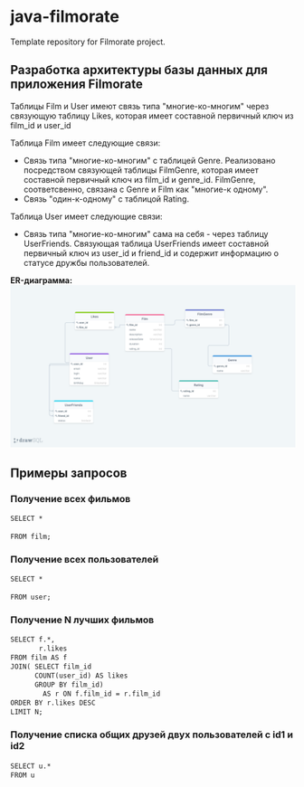 # java-filmorate
Template repository for Filmorate project.

## Разработка архитектуры базы данных для приложения Filmorate

Таблицы Film и User имеют связь типа "многие-ко-многим" через связующую таблицу Likes, которая имеет составной первичный ключ из film_id и user_id

Таблица Film имеет следующие связи: 
- Связь типа "многие-ко-многим" с таблицей Genre. Реализовано посредством связующей таблицы FilmGenre, которая имеет составной первичный ключ из film_id и genre_id.
FilmGenre, соответсвенно, связана с Genre и Film как "многие-к одному".
- Связь "один-к-одному" с таблицой Rating. 

Таблица User имеет следующие связи:
- Связь типа "многие-ко-многим" сама на себя - через таблицу UserFriends. Связующая таблица UserFriends имеет составной первичный ключ из user_id и friend_id и содержит информацию о статусе дружбы пользователей.

**ЕR-диаграмма:**
![ER-диаграмма](https://github.com/RomanZbruev/java-filmorate/blob/main/drawSQL-export-2022-07-24_13_08.png)



## Примеры запросов 

### Получение всех фильмов
```
SELECT *

FROM film;
```

### Получение всех пользователей 

```
SELECT *

FROM user;
```


### Получение N лучших фильмов
```
SELECT f.*,
       r.likes
FROM film AS f
JOIN( SELECT film_id
      COUNT(user_id) AS likes
      GROUP BY film_id)
        AS r ON f.film_id = r.film_id
ORDER BY r.likes DESC 
LIMIT N;
```


### Получение списка общих друзей двух пользователей с id1 и id2
```
SELECT u.*
FROM u
```


